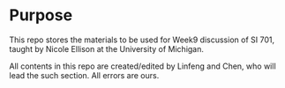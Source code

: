 # Purpose
This repo stores the materials to be used for Week9 discussion of SI 701, taught by Nicole Ellison at the University of Michigan.

All contents in this repo are created/edited by Linfeng and Chen, who will lead the such section. All errors are ours.
